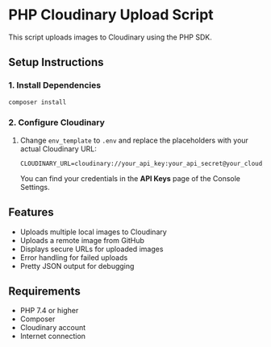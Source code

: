 # PHP Cloudinary Upload Script

This script uploads images to Cloudinary using the PHP SDK.

## Setup Instructions

### 1. Install Dependencies
```bash
composer install
```

### 2. Configure Cloudinary

1. Change `env_template` to `.env` and replace the placeholders with your actual Cloudinary URL:
   ```
   CLOUDINARY_URL=cloudinary://your_api_key:your_api_secret@your_cloud_name
   ```

   You can find your credentials in the **API Keys** page of the Console Settings.

## Features
- Uploads multiple local images to Cloudinary
- Uploads a remote image from GitHub
- Displays secure URLs for uploaded images
- Error handling for failed uploads
- Pretty JSON output for debugging

## Requirements
- PHP 7.4 or higher
- Composer
- Cloudinary account
- Internet connection 
